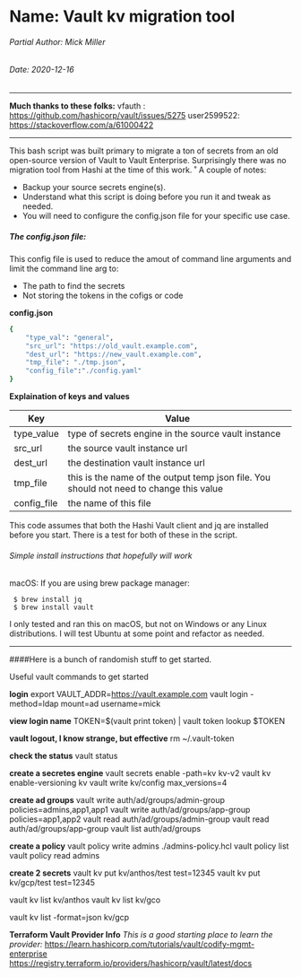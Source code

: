 # Name: Vault kv migration tool
###### Partial Author: Mick Miller
###### Date: 2020-12-16

---
**Much thanks to these folks:**
vfauth     : https://github.com/hashicorp/vault/issues/5275
user2599522: https://stackoverflow.com/a/61000422

---

This bash script was built primary to migrate a ton of secrets from an old open-source version of Vault to Vault Enterprise.  Surprisingly there was no migration tool from Hashi at the time of this work.
˚
A couple of notes: 
- Backup your source secrets engine(s). 
- Understand what this script is doing before you run it and tweak as needed.
- You will need to configure the config.json file for your specific use case.

##### The config.json file:
This config file is used to reduce the amout of command line arguments and limit the command line arg to:
- The path to find the secrets
- Not storing the tokens in the cofigs or code

**config.json**
```sh
{ 
    "type_val": "general",
    "src_url": "https://old_vault.example.com",
    "dest_url": "https://new_vault.example.com",
    "tmp_file": "./tmp.json",
    "config_file":"./config.yaml"
}
```
**Explaination of keys and values**

| Key | Value |
| --- | ----- |
| type_value | type of secrets engine in the source vault instance |
| src_url | the source vault instance url |
| dest_url | the destination vault instance url |
| tmp_file | this is the name of the output temp json file. You should not need to change this value|
| config_file | the name of this file |


This code assumes that both the Hashi Vault client and jq are installed before you start.  There is a test for both of these in the script.

###### Simple install instructions that hopefully will work
macOS: If you are using brew package manager:
```
 $ brew install jq
 $ brew install vault
```
I only tested and ran this on macOS, but not on Windows or any Linux distributions. I will test Ubuntu at some point and refactor as needed.

---

####Here is a bunch of randomish stuff to get started.

Useful vault commands to get started

**login**
export VAULT_ADDR=https://vault.example.com
vault login -method=ldap mount=ad username=mick

**view login name**
TOKEN=$(vault print token) | vault token lookup $TOKEN

**vault logout, I know strange, but effective**
rm ~/.vault-token

**check the status**
vault status

**create a secretes engine**
vault secrets enable -path=kv kv-v2
vault kv enable-versioning kv
vault write kv/config max_versions=4

**create ad groups**
vault write auth/ad/groups/admin-group policies=admins,app1,app1
vault write auth/ad/groups/app-group policies=app1,app2
vault read auth/ad/groups/admin-group
vault read auth/ad/groups/app-group
vault list auth/ad/groups

**create a policy**
vault policy write admins ./admins-policy.hcl
vault policy list
vault policy read admins

**create 2 secrets**
vault kv put kv/anthos/test test=12345
vault kv put kv/gcp/test test=12345

vault kv list kv/anthos
vault kv list kv/gco

vault kv list -format=json kv/gcp

**Terraform Vault Provider Info**
*This is a good starting place to learn the provider:*
https://learn.hashicorp.com/tutorials/vault/codify-mgmt-enterprise
https://registry.terraform.io/providers/hashicorp/vault/latest/docs